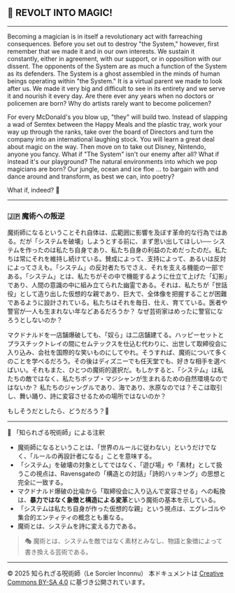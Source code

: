 
## 🧛 REVOLT INTO MAGIC!

---

Becoming a magician is in itself a revolutionary act with farreaching consequences. Before you set out to destroy "the System," however, first remember that we made it and in our own interests. We sustain it constantly, either in agreement, with our support, or in opposition with our dissent. The opponents of the System are as much a function of the System as its defenders. The System is a ghost assembled in the minds of human beings operating within "the System." It is a virtual parent we made to look after us. We made it very big and difficult to see in its entirety and we serve it and nourish it every day. Are there ever any years when no doctors or policemen are born? Why do artists rarely want to become policemen?

For every McDonald's you blow up, "they" will build two. Instead of slapping a wad of Semtex between the Happy Meals and the plastic tray, work your way up through the ranks, take over the board of Directors and turn the company into an international laughing stock. You will learn a great deal about magic on the way. Then move on to take out Disney, Nintendo, anyone you fancy. What if "The System" isn't our enemy after all? What if instead it's our playground? The natural environments into which we pop
magicians are born? Our jungle, ocean and ice floe ... to bargain with and dance around and transform, as best we can, into poetry?

What if, indeed? 🧛

---

### 🇯🇵 魔術への叛逆

魔術師になるということそれ自体は、広範囲に影響を及ぼす革命的な行為ではある。だが「システムを破壊」しようとする前に、まず思い出してほしい── システムを作ったのは私たち自身であり、私たち自身の利益のためだったのだ。私たちは常にそれを維持し続けている。賛成によって、支持によって、あるいは反対によってさえも。「システム」の反対者たちでさえ、それを支える機能の一部である。「システム」とは、私たちがその中で機能するように仕立て上げた「幻影」であり、人間の意識の中に組み立てられた幽霊である。それは、私たちが「世話役」として造り出した仮想的な親であり、巨大で、全体像を把握することが困難であるように設計されている。私たちはそれを毎日、仕え、育てている。医者や警官が一人も生まれない年などあるだろうか？ なぜ芸術家はめったに警官になろうとしないのか？

マクドナルドを一店舗爆破しても、「奴ら」は二店舗建てる。ハッピーセットとプラスチックトレイの間にセムテックスを仕込む代わりに、出世して取締役会に入り込み、会社を国際的な笑いものにしてやれ。そうすれば、魔術について多くのことを学べるだろう。その後はディズニーでも任天堂でも、好きな相手を選べばいい。それもまた、ひとつの魔術的選択だ。もしかすると、「システム」は私たちの敵ではなく、私たちポップ・マジシャンが生まれるための自然環境なのではないか？ 私たちのジャングルであり、海であり、氷原なのでは？そこは取引し、舞い踊り、詩に変容させるための場所ではないのか？

もしそうだとしたら、どうだろう？🧛

---

🐌 「知られざる呪術師」による注釈

- 魔術師になるということは、「世界のルールに従わない」というだけでなく、「ルールの再設計者になる」ことを意味する。
- 「システム」を破壊の対象としてではなく、「遊び場」や「素材」として扱うこの視点は、Ravensgateの「構造との対話」「詩的ハッキング」の思想と完全に一致する。
- マクドナルド爆破の比喩から「取締役会に入り込んで変容させる」への転換は、**暴力ではなく象徴と構造による変革**という魔術の基本を示している。
- 「システムは私たち自身が作った仮想的な親」という視点は、エグレゴルや集合的エンティティの概念とも重なる。
- 魔術とは、システムを詩に変える力である。

> 🎭 魔術とは、システムを敵ではなく素材とみなし、物語と象徴によって書き換える芸術である。

---

© 2025 知られざる呪術師（Le Sorcier Inconnu） 
本ドキュメントは [Creative Commons BY-SA 4.0](https://creativecommons.org/licenses/by-sa/4.0/deed.ja) に基づき公開されています。
